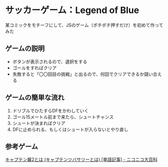 # サッカーゲーム：Legend of Blue
某コミックをモチーフにして、JSのゲーム（ポチポチ押すだけ）を初めて作ってみた

## ゲームの説明
- ボタンが表示されるので、選択をする
- ゴールをすればクリア
- 失敗すると「〇〇回目の挑戦」と出るので、何回でクリアできるか競い合える

## ゲームの簡単な流れ
1. ドリブルでひたすらDFをかわしていく
2. ゴール15メートル前まで来たら、シュートチャンス
3. シュートが決まればクリア
4. DFに止められる、もしくはシュートが入らないとやり直し

## 参考ゲーム
[キャプテン翼2とは \(キャプテンツバサツーとは\) \[単語記事\] \- ニコニコ大百科](https://dic.nicovideo.jp/a/%E3%82%AD%E3%83%A3%E3%83%97%E3%83%86%E3%83%B3%E7%BF%BC2)
